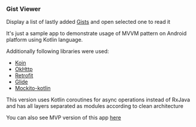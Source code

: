 ### Gist Viewer
Display a list of lastly added [Gists](https://gist.github.com/discover) and open selected one to read it

It's just a sample app to demonstrate usage of MVVM pattern on Android platform using Kotlin language.

Additionally following libraries were used:
- [Koin](https://github.com/InsertKoinIO/koin)
- [OkHttp](https://github.com/square/okhttp)
- [Retrofit](https://github.com/square/retrofit)
- [Glide](https://github.com/bumptech/glide)
- [Mockito-kotlin](https://github.com/nhaarman/mockito-kotlin)

This version uses Kotlin coroutines for async operations instead of RxJava and has all layers separated as modules according to clean architecture

You can also see MVP version of this app [here](https://github.com/demba003/GistViewer)